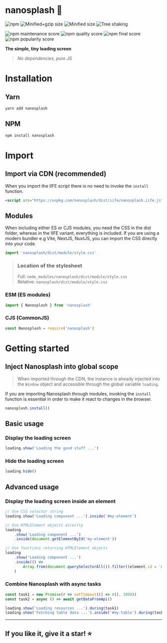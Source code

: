 # nanosplash 🍩

![npm](https://img.shields.io/npm/v/nanosplash)
![Minified+gzip size](https://badgen.net/bundlephobia/minzip/nanosplash)
![Minified size](https://badgen.net/bundlephobia/dependency-count/nanosplash)
![Tree shaking](https://badgen.net/bundlephobia/tree-shaking/nanosplash)

![npm maintenance score](https://img.shields.io/npms-io/maintenance-score/nanosplash)
![npm quality score](https://img.shields.io/npms-io/quality-score/nanosplash)
![npm final score](https://img.shields.io/npms-io/final-score/nanosplash)
![npm popularity score](https://img.shields.io/npms-io/popularity-score/nanosplash)

<strong>The simple, tiny loading screen</strong>

> <em>No dependencies, pure JS</em>

# Installation

## Yarn

```bash
yarn add nanosplash
```

## NPM

```bash
npm install nanosplash
```

# Import

## Import via CDN (recommended)

When you import the IIFE script there is no need to invoke the `install` function.

```html
<script src="https://unpkg.com/nanosplash/dist/iife/nanosplash.iife.js">
```

## Modules

When including either ES or CJS modules, you need the CSS in the dist folder, whereas in the IIFE variant, everything is included. If you are using a modern bundler e.g Vite, NextJS, NuxtJS, you can import the CSS directly into your code.

```js
import 'nanosplash/dist/module/style.css'
```

> ### Location of the stylesheet
>
> Full: `node_modules/nanosplash/dist/module/style.css`<br>
> Relative: `nanosplash/dist/module/style.css`

### ESM (ES modules)

```js
import { Nanosplash } from 'nanosplash'
```

### CJS (CommonJS)

```js
const Nanosplash = require('nanosplash')
```

# Getting started

## Inject Nanosplash into global scope

> When imported through the CDN, the instance is already injected into the `Window` object and accessible through the global variable `loading`.

If you are importing Nanosplash through modules, invoking the `install` function is essential in order to make it react to changes in the browser.

```js
nanosplash.install()
```

## Basic usage

### Display the loading screen

```js
loading.show('Loading the good stuff ...')
```

### Hide the loading screen

```js
loading.hide()
```

## Advanced usage

### Display the loading screen inside an element

```js
// Use CSS selector string
loading.show('Loading component ...').inside('#my-element')

// Use HTMLElement objects directly
loading
	.show('Loading component ...')
	.inside(document.getElementById('my-element'))

// Use functions returning HTMLElement objects
loading
	.show('Loading component ...')
	.inside(() =>
		Array.from(document.querySelectorAll()).filter((element.id = 'my-element'))
	)
```

### Combine Nanosplash with async tasks

```js
const task1 = new Promise(r => setTimeout(() => r(), 3000))
const task2 = async () => await getDataFromApi()

loading.show('Loading resources ...').during(task1)
loading.show('Fetching table data ...').inside('#my-table').during(task2)
```

<hr>

## If you like it, give it a star! ⭐️
